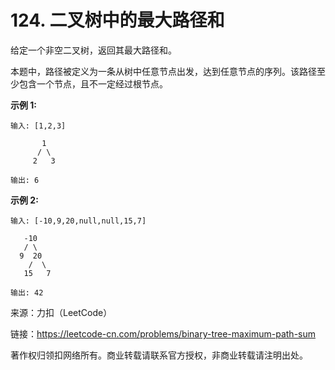 # 124. 二叉树中的最大路径和

给定一个非空二叉树，返回其最大路径和。

本题中，路径被定义为一条从树中任意节点出发，达到任意节点的序列。该路径至少包含一个节点，且不一定经过根节点。

**示例 1:**

```test
输入: [1,2,3]

       1
      / \
     2   3

输出: 6
```

**示例 2:**

```test
输入: [-10,9,20,null,null,15,7]

   -10
   / \
  9  20
    /  \
   15   7

输出: 42
```

来源：力扣（LeetCode）

链接：https://leetcode-cn.com/problems/binary-tree-maximum-path-sum

著作权归领扣网络所有。商业转载请联系官方授权，非商业转载请注明出处。